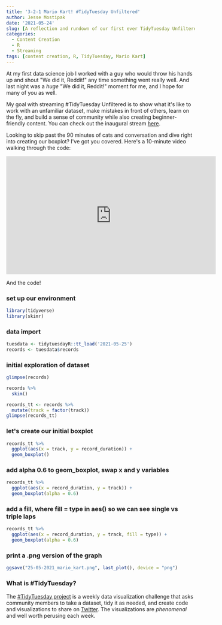 ```yaml
---
title: '3-2-1 Mario Kart! #TidyTuesday Unfiltered'
author: Jesse Mostipak
date: '2021-05-24'
slug: [A reflection and rundown of our first ever TidyTuesday Unfiltered stream!]
categories:
  - Content Creation
  - R
  - Streaming
tags: [content creation, R, TidyTuesday, Mario Kart]
---
```


At my first data science job I worked with a guy who would throw his hands up and shout "We did it, Reddit!" any time something went really well. 
And last night was a _huge_ "We did it, Reddit!" moment for me, and I hope for many of you as well.   

My goal with streaming #TidyTuesday Unfiltered is to show what it's like to work with an unfamiliar dataset, make mistakes in front of others, learn on the fly, and build a sense of community while also creating beginner-friendly content. You can check out the inaugural stream [here](https://www.twitch.tv/videos/1034279289).

Looking to skip past the 90 minutes of cats and conversation and dive right into creating our boxplot? 
I've got you covered. 
Here's a 10-minute video walking through the code: 

<iframe width="560" height="315" src="https://www.youtube.com/embed/g8vTeHERNp4" title="YouTube video player" frameborder="0" allow="accelerometer; autoplay; clipboard-write; encrypted-media; gyroscope; picture-in-picture" allowfullscreen></iframe>

And the code!

### set up our environment

```r
library(tidyverse)
library(skimr)
```

### data import

```r
tuesdata <- tidytuesdayR::tt_load('2021-05-25')
records <- tuesdata$records
```

### initial exploration of dataset

```r
glimpse(records)

records %>% 
  skim()

records_tt <- records %>% 
  mutate(track = factor(track))
glimpse(records_tt)
```

### let's create our initial boxplot

```r
records_tt %>% 
  ggplot(aes(x = track, y = record_duration)) +
  geom_boxplot()
```

### add alpha 0.6 to geom_boxplot, swap x and y variables

```r
records_tt %>% 
  ggplot(aes(x = record_duration, y = track)) +
  geom_boxplot(alpha = 0.6)
```

### add a fill, where fill = type in aes() so we can see single vs triple laps

```r
records_tt %>% 
  ggplot(aes(x = record_duration, y = track, fill = type)) +
  geom_boxplot(alpha = 0.6)
```

### print a .png version of the graph

```r
ggsave("25-05-2021_mario_kart.png", last_plot(), device = "png")
```

### What is #TidyTuesday?

The [#TidyTuesday project](https://github.com/rfordatascience/tidytuesday) is a weekly data visualization challenge that asks community members to take a dataset, tidy it as needed, and create code and visualizations to share on [Twitter](https://twitter.com/search?q=%23tidyTuesday&src=typed_query). The visualizations are _phenomenal_ and well worth perusing each week.  

